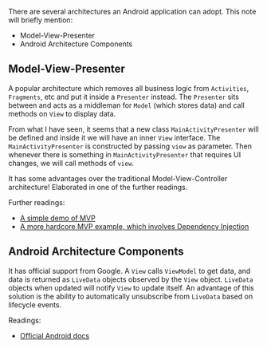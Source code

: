 There are several architectures an Android application can adopt. This note will briefly mention:
* Model-View-Presenter
* Android Architecture Components

## Model-View-Presenter
A popular architecture which removes all business logic from `Activities`, `Fragments`, etc and put it inside a `Presenter` instead. The `Presenter` sits between and acts as a middleman for `Model` (which stores data) and call methods on `View` to display data.

From what I have seen, it seems that a new class `MainActivityPresenter` will be defined and inside it we will have an inner `View` interface. The `MainActivityPresenter` is constructed by passing `view` as parameter. Then whenever there is something in `MainActivityPresenter` that requires UI changes, we will call methods of `view`. 

It has some advantages over the traditional Model-View-Controller architecture! Elaborated in one of the further readings.

Further readings:
* [A simple demo of MVP](https://medium.com/cr8resume/make-you-hand-dirty-with-mvp-model-view-presenter-eab5b5c16e42)
* [A more hardcore MVP example, which involves Dependency Injection](https://www.raywenderlich.com/7026-getting-started-with-mvp-model-view-presenter-on-android)

## Android Architecture Components
It has official support from Google. A `View` calls `ViewModel` to get data, and data is returned as `LiveData` objects observed by the `View` object. `LiveData` objects when updated will notify `View` to update itself. An advantage of this solution is the ability to automatically unsubscribe from `LiveData` based on lifecycle events.

Readings:
* [Official Android docs](https://developer.android.com/topic/libraries/architecture)
